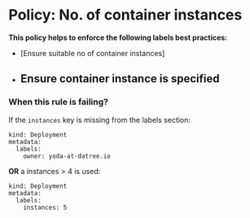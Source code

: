 # Policy: No. of container instances
  

__This policy helps to enforce the following labels best practices:__
* [Ensure suitable no of container instances]

* ## Ensure container instance is specified

### When this rule is failing?
If the `instances` key is missing from the labels section:  
```
kind: Deployment
metadata:
  labels:
    owner: yoda-at-datree.io
```

__OR__ a instances > 4 is used:
```
kind: Deployment
metadata:
  labels:
    instances: 5
```

